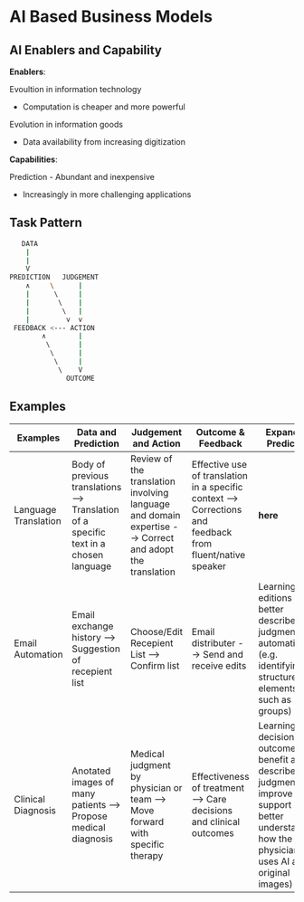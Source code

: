 # AI Based Business Models

## AI Enablers and Capability

**Enablers**:

Evoultion in information technology

- Computation is cheaper and more powerful

Evolution in information goods

- Data availability from increasing digitization

**Capabilities**:

Prediction - Abundant and inexpensive

- Increasingly in more challenging applications

## Task Pattern

```sh
   DATA
    |
    |
    V
PREDICTION   JUDGEMENT
    ∧     \      |
    |      \     |
    |       \    |
    |        \   |
    |         v  v
 FEEDBACK <--- ACTION
        ∧        | 
         \       |
          \      |
           \     |
            \    V
              OUTCOME
```

## Examples

| Examples | Data and Prediction | Judgement and Action | Outcome & Feedback | Expanding Prediction | Ease of Description | Moving Target
| --- | --- | --- | --- | --- | --- | --- |
| Language Translation | Body of previous translations --> Translation of a specific text in a chosen language | Review of the translation involving language and domain expertise --> Correct and adopt the translation | Effective use of translation in a specific context --> Corrections and feedback from fluent/native speaker | **here** | High | - |
| Email Automation | Email exchange history --> Suggestion of recepient list | Choose/Edit Recepient List --> Confirm list | Email distributer --> Send and receive edits | Learning from editions to better describe judgment and automation (e.g. identifying structure elements such as groups) | Partial | High
| Clinical Diagnosis | Anotated images of many patients --> Propose medical diagnosis | Medical judgment by physician or team --> Move forward with specific therapy | Effectiveness of treatment --> Care decisions and clinical outcomes | Learning from decisions and outcomes to benefit and describe judgment and improve support (e.g. better understanding how the physician uses AI as original images)| Low | Partial